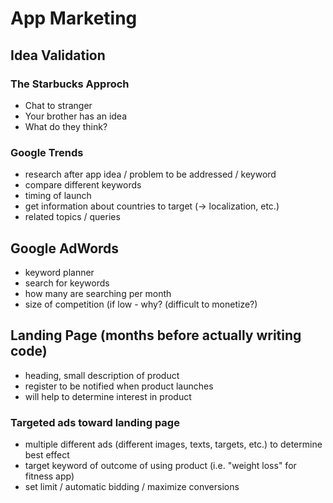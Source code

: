 # App Marketing

## Idea Validation

### The Starbucks Approch
- Chat to stranger
- Your brother has an idea
- What do they think?

### Google Trends
- research after app idea / problem to be addressed / keyword
- compare different keywords
- timing of launch
- get information about countries to target (-> localization, etc.)
- related topics / queries

## Google AdWords
- keyword planner
- search for keywords
- how many are searching per month
- size of competition (if low - why? (difficult to monetize?)

## Landing Page (months before actually writing code)
- heading, small description of product
- register to be notified when product launches
- will help to determine interest in product

### Targeted ads toward landing page
- multiple different ads (different images, texts, targets, etc.) to determine best effect
- target keyword of outcome of using product (i.e. "weight loss" for fitness app)
- set limit / automatic bidding / maximize conversions
